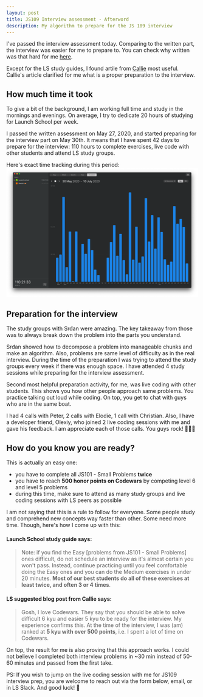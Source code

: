 ```yaml
---
layout: post
title: JS109 Interview assessment - Afterword
description: My algorithm to prepare for the JS 109 interview
---
```

I've passed the interview assessment today. Comparing to the written part, the interview was easier for me to prepare to. You can check why written was that hard for me [here](https://www.dmytronaida.com/2020/05/27/js109-written-assessment.html).

Except for the LS study guides, I found artile from [Callie](https://medium.com/launch-school/passing-launch-schools-first-assessments-rb109-4b2b047060dc) most useful. Callie's article clarified for me what is a proper preparation to the interview.

## How much time it took

To give a bit of the background, I am working full time and study in the mornings and evenings. On average, I try to dedicate 20 hours of studying for Launch School per week. 

I passed the written assessment on May 27, 2020, and started preparing for the interview part on May 30th. It means that I have spent 42 days to prepare for the interview: 110 hours to complete exercises, live code with other students and attend LS study groups.

Here's exact time tracking during this period:
![launch-school-js109-interview-prep-time-tracking-naida-dmytro](/assets/images/launch-school-js109-interview-prep-time-tracking-naida-dmytro.png)
## Preparation for the interview

The study groups with Srđan were amazing. The key takeaway from those was to always break down the problem into the parts you understand.

Srđan showed how to decompose a problem into manageable chunks and make an algorithm. Also, problems are same level of difficulty as in the real interview. During the time of the preparation I was trying to attend the study groups every week if there was enough space. I have attended 4 study sessions while preparing for the interview assessment.

Second most helpful preparation activity, for me, was live coding with other students. This shows you how other people approach same problems. You practice talking out loud while coding. On top, you get to chat with guys who are in the same boat. 

I had 4 calls with Peter, 2 calls with Elodie, 1 call with Christian. Also, I have a developer friend, Olexiy, who joined 2 live coding sessions with me and gave his feedback. I am appreciate each of those calls. You guys rock! 👨‍🎤💪

## How do you know you are ready? 
This is actually an easy one: 
- you have to complete all JS101 - Small Problems **twice**
- you have to reach **500 honor points on Codewars** by competing level 6 and level 5 problems
- during this time, make sure to attend as many study groups and live coding sessions with LS peers as possible

I am not saying that this is a rule to follow for everyone. Some people study and comprehend new concepts way faster than other. Some need more time. Though, here's how I come up with this:  

<!-- Blockquote -->
<h4>Launch School study guide says:</h4>
<blockquote>Note: if you find the Easy [problems from JS101 - Small Problems] ones difficult, do not schedule an interview as it's almost certain you won't pass. Instead, continue practicing until you feel comfortable doing the Easy ones and you can do the Medium exercises in under 20 minutes. <strong>Most of our best students do all of these exercises at least twice, and often 3 or 4 times</strong>.</blockquote>

<!-- Blockquote -->
<h4>LS suggested blog post from Callie says:</h4>
<blockquote>Gosh, I love Codewars. They say that you should be able to solve difficult 6 kyu and easier 5 kyu to be ready for the interview. My experience confirms this. At the time of the interview, I was (am) ranked at <strong>5 kyu with over 500 points</strong>, i.e. I spent a lot of time on Codewars. </blockquote>

On top, the result for me is also proving that this approach works. I could not believe I completed both interview problems in ~30 min instead of 50-60 minutes and passed from the first take.

PS: If you wish to jump on the live coding session with me for JS109 interview prep, you are welcome to reach out via the form below, email, or in LS Slack. And good luck! 👊